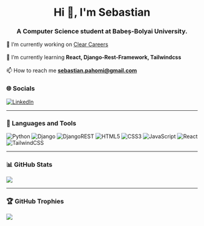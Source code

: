 <h1 align="center">Hi 👋, I'm Sebastian</h1>
<h3 align="center">A Computer Science student at Babeș-Bolyai University.</h3>

🔭 I’m currently working on [Clear Careers](https://github.com/sebiflorinp/Clear-Careers)<br><br>🌱 I’m currently learning **React, Django-Rest-Framework, Tailwindcss**<br><br>📫 How to reach me **sebastian.pahomi@gmail.com**


### 🌐 Socials
[![LinkedIn](https://img.shields.io/badge/LinkedIn-%230077B5.svg?logo=linkedin&logoColor=white)](https://www.linkedin.com/in/sebastian-pahomi-a92921233/)

---

### 🧰 Languages and Tools
![Python](https://img.shields.io/badge/python-3670A0?style=for-the-badge&logo=python&logoColor=ffdd54)
![Django](https://img.shields.io/badge/django-%23092E20.svg?style=for-the-badge&logo=django&logoColor=white)
![DjangoREST](https://img.shields.io/badge/DJANGO-REST-ff1709?style=for-the-badge&logo=django&logoColor=white&color=ff1709&labelColor=gray)
![HTML5](https://img.shields.io/badge/html5-%23E34F26.svg?style=for-the-badge&logo=html5&logoColor=white)
![CSS3](https://img.shields.io/badge/css3-%231572B6.svg?style=for-the-badge&logo=css3&logoColor=white)
![JavaScript](https://img.shields.io/badge/javascript-%23323330.svg?style=for-the-badge&logo=javascript&logoColor=%23F7DF1E)
![React](https://img.shields.io/badge/react-%2320232a.svg?style=for-the-badge&logo=react&logoColor=%2361DAFB)
![TailwindCSS](https://img.shields.io/badge/tailwindcss-%2338B2AC.svg?style=for-the-badge&logo=tailwind-css&logoColor=white)

---
### 📊 GitHub Stats
![](https://github-readme-stats.vercel.app/api?username=sebiflorinp&theme=onedark&hide_border=true&include_all_commits=false&count_private=false)<br/>

---
### 🏆 GitHub Trophies
![](https://github-profile-trophy.vercel.app/?username=sebiflorinp&theme=radical&no-frame=true&no-bg=false&margin-w=4)

